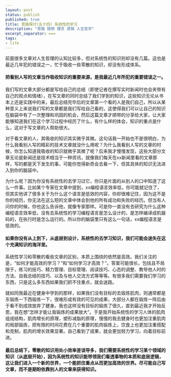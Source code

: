 ```yaml
---
layout: post
status: publish
published: true
title: 思路探讨(五十四) 系统性的学习
description: "思路 随想 理念 逻辑 人生哲学"
excerpt_separator: ===
tags:
- life
---
```


前面很多文章对人生哲理的认知比较多，但对系统性的知识则却没有几篇。这也是最近几年犯的错误之一，忙于吸收一些零散的知识，却没有形成体系。

#### 把看别人写的文章当作吸收知识的重要来源，是我最近几年所犯的重要错误之一。

我们写的文章大部分都是写给自己的总结（即使记者在撰写实时新闻时也会夹带有自己的观点和情绪），在写文章的同时总结了我们学到的知识，这些知识无论从书本上还是实践中的来，最后总结完毕后的文章第一个看的人是我们自己，所以从某种意义上来说我们写的文章都是我们写给自己看的，这使得我们可以让自己的知识在脑袋中有了一次整理和巩固的机会，然后这篇文章才顺带的分享给大家，让大家能够知道我们在这个学习过程中经历了什么，有什么样的体会，知识的重点是什么，这对于写文章的人帮助很大。

对于看文章的人，其吸收的知识其实微乎其微。这句话我一开始也不是很明白，为什么我看别人写的精彩的技术文章就没什么用呢？为什么我看别人写的文章的时候，你怎么知道我吸收的知识就微乎其微了呢？后来我才慢慢发现，这些大部分文章无论是新闻还是技术相当于一种资讯，就像我们每天在xx新闻里看的文章那样，写的都是天下发生的事，可能你觉得新奇会去看一下，但其具体的知识无法进入到你的脑袋中。

为什么呢？因为你没有系统性的去学习过它，你只是片面的从别人的口中知道了这么一件事。比如某个专家在文章中提到，xx编程语言效率低，你可能就记住了，但其实他讲了很多关于为什么这个语言是低效的内容，你却很难记住，因为这不是你的经历，你无法在这么短的文章中体会到他的所有成功和失败的经历。但当有人问你的时候，你也这么告诉他，就像专家那样。可是你一直没有去研究为什么这种编程语言效率低，没有去系统性的学习编程语言是怎么设计的，是怎样编译成机器码的，在执行时是怎么运行的。所以你的脑袋里只有这么一句话，xx编程语言是低效的。

#### 如果你没有从上到下，从底层到设计，系统性的去学习知识，我们可能会迷失在这个充满知识的海洋里。

系统性学习和零散的看些文章的区别，本质上围绕的依然是高效。我们关注的是，“如何才能高效的学习？”和“如何学习才高效？”。答案可能很长，包括且不局限于，练习的技巧、精力管理、目标管理、阅读技巧、心态的调整、教导他人时的方法、自我总结的技巧、以及与他人交流方式等等等。有很多我们需要我们学习的东西，只是这么多东西如果我们抓不住重点，就会迷路。

就如同我最近在健身中学到的那样，如果我们没有目标的去锻炼肌肉，则通常都是东锻炼一下西锻炼一下，很难形成有效的可见的成果，大部分人都在锻炼一阵后由于看不到成效放弃了健身。我也这样没有目标的锻炼了很久，直到最近我才开始反思，我在想“怎样才能让我锻炼的成果放大”。于是我开始系统性的学习人体的肌肉组成结构，肌肉增长的原理，塑形减脂的原理，慢慢的我去健身时也更加注重肌肉的局部锻炼，把有限的时间花费在几个重要的肌肉锻炼上，饮食上也更加注重搭配和克制，肌肉的增长效果显著。自己看到了成果，就会更加努力学习，向着目标前进。

#### 最后总结下，零散的知识用处小效率差误导多，我们需要系统性的学习某个领域的知识（从底层开始），因为系统性的知识能带领我们看透事物的本质和底层逻辑，这让我们进入一个新的世界，一个能抓住重点从而更加高效的世界。尽可能自己写文章，而不是期盼依靠别人的文章来获得知识。

